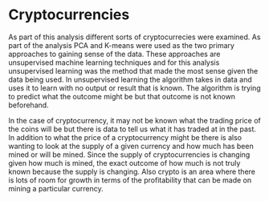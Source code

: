 # Cryptocurrencies

As part of this analysis different sorts of cryptocurrecies were examined.  As part of the analysis PCA and K-means were used as the two primary approaches to gaining sense of the data.  These approaches are unsupervised machine learning techniques and for this analysis unsupervised learning was the method that made the most sense given the data being used.  In unsupervised learning the algorithm takes in data and uses it to learn with no output or result that is known.  The algorithm is trying to predict what the outcome might be but that outcome is not known beforehand.

In the case of cryptocurrency, it may not be known what the trading price of the coins will be but there is data to tell us what it has traded at in the past.  In addition to what the price of a cryptocurrency might be there is also wanting to look at the supply of a given currency and how much has been mined or will be mined.  Since the supply of cryptocurrencies is changing given how much is mined, the exact outcome of how much is not truly known because the supply is changing.  Also crypto is an area where there is lots of room for growth in terms of the profitability that can be made on mining a particular currency.
